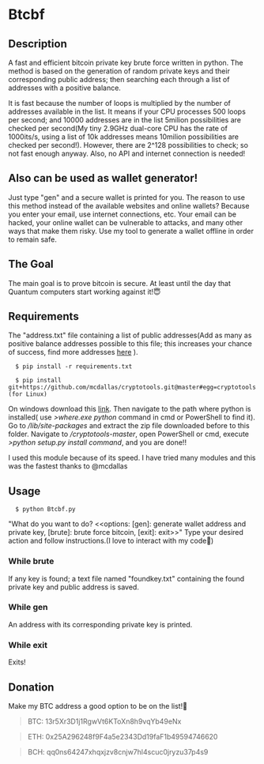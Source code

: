 # Btcbf

## **Description**

A fast and efficient bitcoin private key brute force written in python. The method is based on the generation of random private keys and their corresponding public address; then searching each through a list of addresses with a positive balance.

It is fast because the number of loops is multiplied by the number of addresses available in the list. It means if your CPU processes 500 loops per second; and 10000 addresses are in the list 5milion possibilities are checked per second(My tiny 2.9GHz dual-core CPU has the rate of 1000its/s, using a list of 10k addresses means 10milion possibilities are checked per second!). However, there are 2^128 possibilities to check; so not fast enough anyway. Also, no API and internet connection is needed!

## **Also can be used as wallet generator!**

Just type "gen" and a secure wallet is printed for you. The reason to use this method instead of the available websites and online wallets? Because you enter your email, use internet connections, etc. Your email can be hacked, your online wallet can be vulnerable to attacks, and many other ways that make them risky. Use my tool to generate a wallet offline in order to remain safe.   

## The Goal
The main goal is to prove bitcoin is secure. At least until the day that Quantum computers start working against it!:innocent:

## **Requirements**

  The "address.txt" file containing a list of public addresses(Add as many as positive balance addresses possible to this file; this increases your chance of success, find more addresses [here](https://bitinfocharts.com/top-100-richest-bitcoin-addresses.html) ).
  
```
  $ pip install -r requirements.txt
```  
```
  $ pip install git+https://github.com/mcdallas/cryptotools.git@master#egg=cryptotools (for Linux) 
```

On windows download this [link](https://github.com/mcdallas/cryptotools/archive/refs/heads/master.zip). Then navigate to the path where python is installed( use _>where.exe python_ command in cmd or PowerShell to find it). Go to _/lib/site-packages_ and extract the zip file downloaded before to this folder. Navigate to _/cryptotools-master_, open PowerShell or cmd, execute _>python setup.py install command_, and you are done!!

I used this module because of its speed. I have tried many modules and this was the fastest thanks to @mcdallas

## **Usage**
```
  $ python Btcbf.py
```  
  "What do you want to do? <<options: [gen]: generate wallet address and private key, [brute]: brute force bitcoin, [exit]: exit>>" Type your desired action and follow instructions.(I love to interact with my code:slightly_smiling_face:)
  
### While brute
If any key is found; a text file named "foundkey.txt" containing the found private key and public address is saved.

### While gen
An address with its corresponding private key is printed.

### While exit
Exits!

## **Donation**

Make my BTC address a good option to be on the list!:cowboy_hat_face:


>BTC: 13r5Xr3D1j1RgwVt6KToXn8h9vqYb49eNx

>ETH: 0x25A296248f9F4a5e2343Dd19faF1b49594746620

>BCH: qq0ns64247xhqxjzv8cnjw7hl4scuc0jryzu37p4s9


